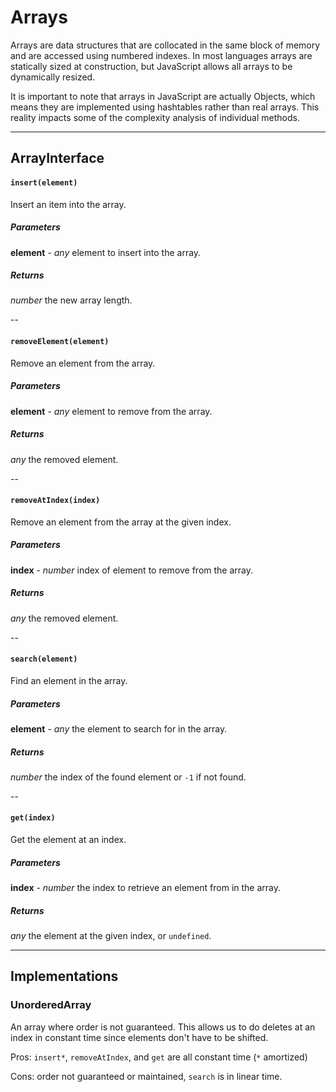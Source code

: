 # Arrays

Arrays are data structures that are collocated in the same block of memory and are accessed using numbered indexes. In most languages arrays are statically sized at construction, but JavaScript allows all arrays to be dynamically resized.

It is important to note that arrays in JavaScript are actually Objects, which means they are implemented using hashtables rather than real arrays. This reality impacts some of the complexity analysis of individual methods.

---

## ArrayInterface

#### `insert(element)`

Insert an item into the array.

##### Parameters

__element__ - _any_ element to insert into the array.

##### Returns

_number_ the new array length.

--

#### `removeElement(element)`

Remove an element from the array.

##### Parameters

__element__ - _any_ element to remove from the array.

##### Returns

_any_ the removed element.

--

#### `removeAtIndex(index)`

Remove an element from the array at the given index.

##### Parameters

__index__ - _number_ index of element to remove from the array.

##### Returns

_any_ the removed element.

--

#### `search(element)`

Find an element in the array.

##### Parameters

__element__ - _any_ the element to search for in the array.

##### Returns

_number_ the index of the found element or `-1` if not found.

--

#### `get(index)`

Get the element at an index.

##### Parameters

__index__ - _number_ the index to retrieve an element from in the array.

##### Returns

_any_ the element at the given index, or `undefined`.

---

## Implementations

### UnorderedArray

An array where order is not guaranteed. This allows us to do deletes at an index in constant time since elements don't have to be shifted.

Pros: `insert*`, `removeAtIndex`, and `get` are all constant time (`*` amortized)

Cons: order not guaranteed or maintained, `search` is in linear time.
